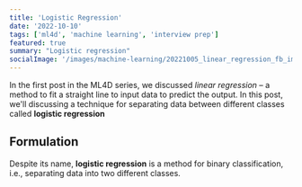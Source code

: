 ```yaml
---
title: 'Logistic Regression'
date: '2022-10-10'
tags: ['ml4d', 'machine learning', 'interview prep']
featured: true
summary: "Logistic regression"
socialImage: '/images/machine-learning/20221005_linear_regression_fb_img.png'
---
```

In the first post in the ML4D series, we discussed _linear regression_ &ndash; a method to fit a straight line to input data to predict the output. In this post, we'll discussing a technique for separating data between different classes called **logistic regression**

## Formulation
Despite its name, **logistic regression** is a method for binary classification, i.e., separating data into two different classes.
